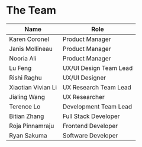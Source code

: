# The Team

| **Name**                                                | **Role**             |
| ------------------------------------------------------- | -------------------- |
| Karen Coronel                                           | Product Manager      |
| Janis Mollineau                                         | Product Manager      |
| Nooria Ali                                              | Product Manager      |
| Lu Feng                                                 | UX/UI Design Team Lead |
| Rishi Raghu                                             | UX/UI Designer       |
| Xiaotian Vivian Li                                      | UX Research Team Lead |
| Jialing Wang                                            | UX Researcher        |
| Terence Lo                                              | Development Team Lead |                                                    
| Bitian Zhang                                            | Full Stack Developer |
| Roja Pinnamraju                                         | Frontend Developer   |
| Ryan Sakuma                                             | Software Developer   |
